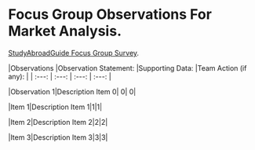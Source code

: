 #  Focus Group Observations For Market Analysis.

 [StudyAbroadGuide Focus Group Survey](https://docs.google.com/forms/d/e/1FAIpQLScj9X045MlKwS6MV4iqcJmKFbzhplZORxbv02UyInDYFxdFLg/viewform?usp=sf_link).


|Observations |Observation Statement:
|Supporting Data:
|Team Action (if any): |
| :---: | :---: | :---: | :---: |

|Observation 1|Description Item 0| 0| 0|

|Item 1|Description Item 1|1|1|

|Item 2|Description Item 2|2|2|

|Item 3|Description Item 3|3|3|
